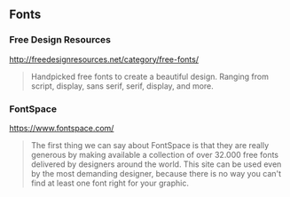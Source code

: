 ## Fonts

### Free Design Resources
<http://freedesignresources.net/category/free-fonts/>

> Handpicked free fonts to create a beautiful design. Ranging from script, display, sans serif,
> serif, display, and more.

### FontSpace
<https://www.fontspace.com/>

> The first thing we can say about FontSpace is that they are really generous by making available a
> collection of over 32.000 free fonts delivered by designers around the world. This site can be
> used even by the most demanding designer, because there is no way you can't find at least one font
> right for your graphic.
